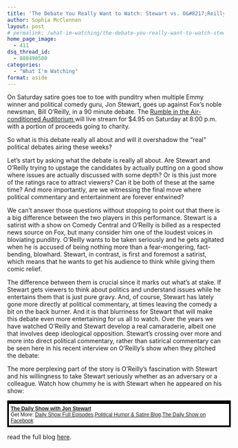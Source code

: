 ```yaml
---
title: 'The Debate You Really Want to Watch: Stewart vs. O&#8217;Reilly'
author: Sophia McClennen
layout: post
# permalink: /what-im-watching/the-debate-you-really-want-to-watch-stewart-vs-oreilly/
home_page_image:
  - 411
dsq_thread_id:
  - 880490580
categories:
  - "What I'm Watching"
format: aside
---
```

On Saturday satire goes toe to toe with punditry when multiple Emmy winner and political comedy guru, Jon Stewart, goes up against Fox&#8217;s noble newsman, Bill O&#8217;Reilly, in a 90 minute debate. The <a href="http://www.youtube.com/watch?v=48Bi9TKESkI" target="_hplink">Rumble in the Air-conditioned Auditorium </a>will live stream for $4.95 on Saturday at 8:00 p.m. with a portion of proceeds going to charity.

So what is this debate really all about and will it overshadow the &#8220;real&#8221; political debates airing these weeks?

Let&#8217;s start by asking what the debate is really all about. Are Stewart and O&#8217;Reilly trying to upstage the candidates by actually putting on a good show where issues are actually discussed with some depth? Or is this just more of the ratings race to attract viewers? Can it be both of these at the same time? And more importantly, are we witnessing the final move where political commentary and entertainment are forever entwined?

We can&#8217;t answer those questions without stopping to point out that there is a big difference between the two players in this performance. Stewart is a satirist with a show on Comedy Central and O&#8217;Reilly is billed as a respected news source on Fox, but many consider him one of the loudest voices in bloviating punditry. O&#8217;Reilly wants to be taken seriously and he gets agitated when he is accused of being nothing more than a fear-mongering, fact-bending, blowhard. Stewart, in contrast, is first and foremost a satirist, which means that he wants to get his audience to think while giving them comic relief.

The difference between them is crucial since it marks out what&#8217;s at stake. If Stewart gets viewers to think about politics and understand issues while he entertains them that is just pure gravy. And, of course, Stewart has lately gone more directly at political commentary, at times leaving the comedy a bit on the back burner. And it is that blurriness for Stewart that will make this debate even more entertaining for us all to watch. Over the years we have watched O&#8217;Reilly and Stewart develop a real camaraderie, albeit one that involves deep ideological opposition. Stewart&#8217;s crossing over more and more into direct political commentary, rather than satirical commentary can be seen here in his recent interview on O&#8217;Reilly&#8217;s show when they pitched the debate:

The more perplexing part of the story is O&#8217;Reilly&#8217;s fascination with Stewart and his willingness to take Stewart seriously whether as an adversary or a colleague. Watch how chummy he is with Stewart when he appeared on his show:

<div style="background-color:#000000;width:520px;">
  <div style="padding:4px;">
    <p style="text-align:left;background-color:#FFFFFF;padding:4px;margin-top:4px;margin-bottom:0px;font-family:Arial, Helvetica, sans-serif;font-size:12px;">
      <b><a href="http://www.thedailyshow.com/watch/wed-september-28-2011/bill-o-reilly">The Daily Show with Jon Stewart</a></b><br />Get More: <a href='http://www.thedailyshow.com/full-episodes/'>Daily Show Full Episodes</a>,<a href='http://www.indecisionforever.com/'>Political Humor &#038; Satire Blog</a>,<a href='http://www.facebook.com/thedailyshow'>The Daily Show on Facebook</a>
    </p>
  </div>
</div>

read the full blog [here][1].

 [1]: http://www.huffingtonpost.com/sophia-a-mcclennen/bill-oreilly-jon-stewart-_b_1941397.html